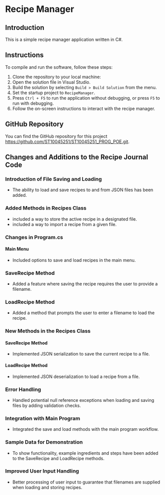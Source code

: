 # Recipe Manager

## Introduction
This is a simple recipe manager application written in C#.

## Instructions
To compile and run the software, follow these steps:

1. Clone the repository to your local machine:
2. Open the solution file in Visual Studio.
3. Build the solution by selecting `Build > Build Solution` from the menu.
4. Set the startup project to `RecipeManager`.
5. Press `Ctrl + F5` to run the application without debugging, or press `F5` to run with debugging.
6. Follow the on-screen instructions to interact with the recipe manager.

## GitHub Repository
You can find the GitHub repository for this project https://github.com/ST10045251/ST10045251_PROG_POE.git.

## Changes and Additions to the Recipe Journal Code
### Introduction of File Saving and Loading
- The ability to load and save recipes to and from JSON files has been added.

### Added Methods in Recipes Class
- included a way to store the active recipe in a designated file.
- included a way to import a recipe from a given file.

### Changes in Program.cs
#### Main Menu
- Included options to save and load recipes in the main menu.

### SaveRecipe Method
- Added a feature where saving the recipe requires the user to provide a filename.

### LoadRecipe Method
- Added a method that prompts the user to enter a filename to load the recipe.

### New Methods in the Recipes Class
#### SaveRecipe Method
- Implemented JSON serialization to save the current recipe to a file.
#### LoadRecipe Method
- Implemented JSON deserialization to load a recipe from a file.

### Error Handling
- Handled potential null reference exceptions when loading and saving files by adding validation checks.

### Integration with Main Program
- Integrated the save and load methods with the main program workflow.

### Sample Data for Demonstration
- To show functionality, example ingredients and steps have been added to the SaveRecipe and LoadRecipe methods.

### Improved User Input Handling
- Better processing of user input to guarantee that filenames are supplied when loading and storing recipes.
